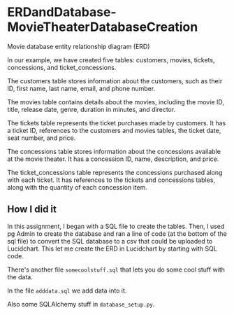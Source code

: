 # ERDandDatabase-MovieTheaterDatabaseCreation

Movie database entity relationship diagram (ERD) 

In our example, we have created five tables: customers, movies, tickets, concessions, and ticket_concessions.

The customers table stores information about the customers, such as their ID, first name, last name, email, and phone number.

The movies table contains details about the movies, including the movie ID, title, release date, genre, duration in minutes, and director.

The tickets table represents the ticket purchases made by customers. It has a ticket ID, references to the customers and movies tables, the ticket date, seat number, and price.

The concessions table stores information about the concessions available at the movie theater. It has a concession ID, name, description, and price.

The ticket_concessions table represents the concessions purchased along with each ticket. It has references to the tickets and concessions tables, along with the quantity of each concession item.

## How I did it

In this assignment, I began with a SQL file to create the tables. Then, I used pg Admin to create the database and ran a line of code (at the bottom of the sql file) to convert the SQL database to a csv that could be uploaded to Lucidchart. This let me create the ERD in Lucidchart by starting with SQL code. 

There's another file `somecoolstuff.sql` that lets you do some cool stuff with the data. 

In the file `adddata.sql` we add data into it.

Also some SQLAlchemy stuff in `database_setup.py`.  
